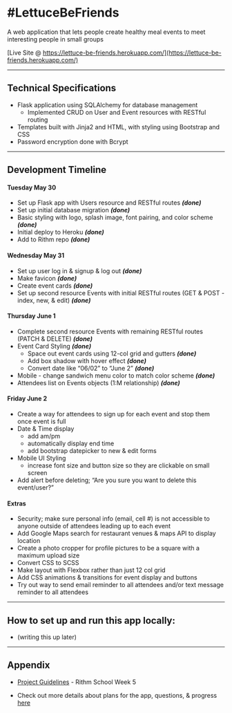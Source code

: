 # #LettuceBeFriends

A web application that lets people create healthy meal events to meet interesting people in small groups

[Live Site @ https://lettuce-be-friends.herokuapp.com/](https://lettuce-be-friends.herokuapp.com/)

********

## Technical Specifications

* Flask application using SQLAlchemy for database management
	* Implemented CRUD on User and Event resources with RESTful routing
* Templates built with Jinja2 and HTML, with styling using Bootstrap and CSS
* Password encryption done with Bcrypt

********

## Development Timeline

#### Tuesday May 30

* Set up Flask app with Users resource and RESTful routes **_(done)_**
* Set up initial database migration **_(done)_**
* Basic styling with logo, splash image, font pairing, and color scheme **_(done)_**
* Initial deploy to Heroku **_(done)_**
* Add to Rithm repo **_(done)_**

#### Wednesday May 31

* Set up user log in & signup & log out **_(done)_**
* Make favicon **_(done)_**
* Create event cards **_(done)_**
* Set up second resource Events with initial RESTful routes (GET & POST - index, new, & edit) **_(done)_**

#### Thursday June 1

* Complete second resource Events with remaining RESTful routes (PATCH & DELETE) **_(done)_**
* Event Card Styling **_(done)_**
    * Space out event cards using 12-col grid and gutters **_(done)_**
    * Add box shadow with hover effect **_(done)_**
    * Convert date like “06/02” to “June 2” **_(done)_**
* Mobile - change sandwich menu color to match color scheme **_(done)_**
* Attendees list on Events objects (1:M relationship) **_(done)_**

#### Friday June 2
 
* Create a way for attendees to sign up for each event and stop them once event is full
* Date & Time display 
    * add am/pm 
    * automatically display end time 
    * add bootstrap datepicker to new & edit forms
* Mobile UI Styling
    * increase font size and button size so they are clickable on small screen
* Add alert before deleting; “Are you sure you want to delete this event/user?” 

#### Extras

* Security; make sure personal info (email, cell #) is not accessible to anyone outside of attendees leading up to each event
* Add Google Maps search for restaurant venues & maps API to display location
* Create a photo cropper for profile pictures to be a square with a maximum upload size
* Convert CSS to SCSS
* Make layout with Flexbox rather than just 12 col grid
* Add CSS animations & transitions for event display and buttons
* Try out way to send email reminder to all attendees and/or text message reminder to all attendees

********

## How to set up and run this app locally:

* (writing this up later)

********

## Appendix

* [Project Guidelines](https://github.com/rithmschool/fullstack_project) - Rithm School Week 5

* Check out more details about plans for the app, questions, & progress [here](https://docs.google.com/document/d/1UcY4zTgfRUQolKyFGeEFAckOhiQEANiOMKMgdrafxm4/edit?usp=sharing)
